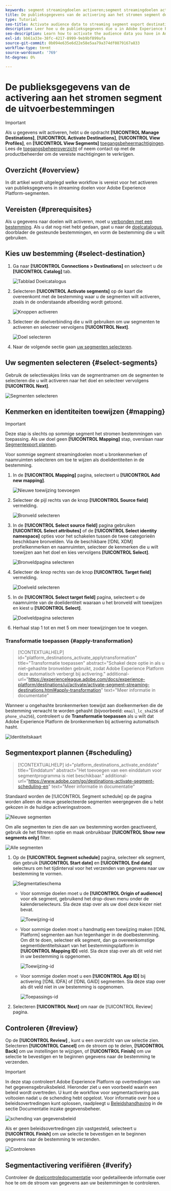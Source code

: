 ```yaml
---
keywords: segment streamingdoelen activeren;segment streamingdoelen activeren;gegevens activeren
title: De publieksgegevens van de activering aan het stromen segment de uitvoerbestemmingen
type: Tutorial
seo-title: Activate audience data to streaming segment export destinations
description: Leer hoe u de publieksgegevens die u in Adobe Experience Platform hebt, activeert door segmenten toe te wijzen aan segmentstreamingdoelen.
seo-description: Learn how to activate the audience data you have in Adobe Experience Platform by mapping segments to segment streaming destinations.
exl-id: bb61a33e-38fc-4217-8999-9eb9bf899afa
source-git-commit: 0b094e635e6d22e58e5aa79a374df0879167a833
workflow-type: tm+mt
source-wordcount: '769'
ht-degree: 0%

---
```


# De publieksgegevens van de activering aan het stromen segment de uitvoerbestemmingen

>[!IMPORTANT]
> 
>Als u gegevens wilt activeren, hebt u de opdracht **[!UICONTROL Manage Destinations]**, **[!UICONTROL Activate Destinations]**, **[!UICONTROL View Profiles]**, en **[!UICONTROL View Segments]** [toegangsbeheermachtigingen](/help/access-control/home.md#permissions). Lees de [toegangsbeheeroverzicht](/help/access-control/ui/overview.md) of neem contact op met de productbeheerder om de vereiste machtigingen te verkrijgen.

## Overzicht {#overview}

In dit artikel wordt uitgelegd welke workflow is vereist voor het activeren van publieksgegevens in streaming doelen voor Adobe Experience Platform-segmenten.

## Vereisten {#prerequisites}

Als u gegevens naar doelen wilt activeren, moet u [verbonden met een bestemming](./connect-destination.md). Als u dat nog niet hebt gedaan, gaat u naar de [doelcatalogus](../catalog/overview.md), doorblader de gesteunde bestemmingen, en vorm de bestemming die u wilt gebruiken.

## Kies uw bestemming {#select-destination}

1. Ga naar **[!UICONTROL Connections > Destinations]** en selecteert u de **[!UICONTROL Catalog]** tab.

   ![Tabblad Doelcatalogus](../assets/ui/activate-segment-streaming-destinations/catalog-tab.png)

1. Selecteren **[!UICONTROL Activate segments]** op de kaart die overeenkomt met de bestemming waar u de segmenten wilt activeren, zoals in de onderstaande afbeelding wordt getoond.

   ![Knoppen activeren](../assets/ui/activate-segment-streaming-destinations/activate-segments-button.png)

1. Selecteer de doelverbinding die u wilt gebruiken om uw segmenten te activeren en selecteer vervolgens **[!UICONTROL Next]**.

   ![Doel selecteren](../assets/ui/activate-segment-streaming-destinations/select-destination.png)

1. Naar de volgende sectie gaan [uw segmenten selecteren](#select-segments).

## Uw segmenten selecteren {#select-segments}

Gebruik de selectievakjes links van de segmentnamen om de segmenten te selecteren die u wilt activeren naar het doel en selecteer vervolgens **[!UICONTROL Next]**.

![Segmenten selecteren](../assets/ui/activate-segment-streaming-destinations/select-segments.png)

## Kenmerken en identiteiten toewijzen {#mapping}

>[!IMPORTANT]
>
>Deze stap is slechts op sommige segment het stromen bestemmingen van toepassing. Als uw doel geen **[!UICONTROL Mapping]** stap, overslaan naar [Segmentexport plannen](#scheduling).

Voor sommige segment streamingdoelen moet u bronkenmerken of naamruimten selecteren om toe te wijzen als doelidentiteiten in de bestemming.

1. In de **[!UICONTROL Mapping]** pagina, selecteert u **[!UICONTROL Add new mapping]**.

   ![Nieuwe toewijzing toevoegen](../assets/ui/activate-segment-streaming-destinations/add-new-mapping.png)

1. Selecteer de pijl rechts van de knop **[!UICONTROL Source field]** vermelding.

   ![Bronveld selecteren](../assets/ui/activate-segment-streaming-destinations/select-source-field.png)

1. In de **[!UICONTROL Select source field]** pagina gebruiken **[!UICONTROL Select attributes]** of de **[!UICONTROL Select identity namespace]** opties voor het schakelen tussen de twee categorieën beschikbare bronvelden. Via de beschikbare [!DNL XDM] profielkenmerken en naamruimten, selecteer de kenmerken die u wilt toewijzen aan het doel en kies vervolgens **[!UICONTROL Select]**.

   ![Bronveldpagina selecteren](../assets/ui/activate-segment-streaming-destinations/source-field-page.png)

1. Selecteer de knop rechts van de knop **[!UICONTROL Target field]** vermelding.

   ![Doelveld selecteren](../assets/ui/activate-segment-streaming-destinations/select-target-field.png)

1. In de **[!UICONTROL Select target field]** pagina, selecteert u de naamruimte van de doelidentiteit waaraan u het bronveld wilt toewijzen en kiest u **[!UICONTROL Select]**.

   ![Doelveldpagina selecteren](../assets/ui/activate-segment-streaming-destinations/target-field-page.png)

1. Herhaal stap 1 tot en met 5 om meer toewijzingen toe te voegen.

### Transformatie toepassen {#apply-transformation}

>[!CONTEXTUALHELP]
>id="platform_destinations_activate_applytransformation"
>title="Transformatie toepassen"
>abstract="Schakel deze optie in als u niet-gehashte bronvelden gebruikt, zodat Adobe Experience Platform deze automatisch verbergt bij activering."
>additional-url="https://experienceleague.adobe.com/docs/experience-platform/destinations/ui/activate/activate-segment-streaming-destinations.html#apply-transformation" text="Meer informatie in documentatie"

Wanneer u ongehashte bronkenmerken toewijst aan doelkenmerken die de bestemming verwacht te worden gehasht (bijvoorbeeld: `email_lc_sha256` of `phone_sha256`), controleert u de **Transformatie toepassen** als u wilt dat Adobe Experience Platform de bronkenmerken bij activering automatisch hasht.

![Identiteitskaart](../assets/ui/activate-segment-streaming-destinations/mapping-summary.png)

## Segmentexport plannen {#scheduling}

>[!CONTEXTUALHELP]
>id="platform_destinations_activate_enddate"
>title="Einddatum"
>abstract="Het toevoegen van een einddatum voor segmentprogramma is niet beschikbaar."
>additional-url="https://www.adobe.com/go/destinations-activate-segment-scheduling-en" text="Meer informatie in documentatie"

Standaard worden de [!UICONTROL Segment schedule] op de pagina worden alleen de nieuw geselecteerde segmenten weergegeven die u hebt gekozen in de huidige activeringsstroom.

![Nieuwe segmenten](../assets/ui/activate-segment-streaming-destinations/new-segments.png)

Om alle segmenten te zien die aan uw bestemming worden geactiveerd, gebruik de het filtreren optie en maak onbruikbaar **[!UICONTROL Show new segments only]** filter.

![Alle segmenten](../assets/ui/activate-segment-streaming-destinations/all-segments.png)

1. Op de **[!UICONTROL Segment schedule]** pagina, selecteer elk segment, dan gebruik **[!UICONTROL Start date]** en **[!UICONTROL End date]** selecteurs om het tijdinterval voor het verzenden van gegevens naar uw bestemming te vormen.

   ![Segmentatieschema](../assets/ui/activate-segment-streaming-destinations/segment-schedule.png)

   * Voor sommige doelen moet u de **[!UICONTROL Origin of audience]** voor elk segment, gebruikend het drop-down menu onder de kalenderselecteurs. Sla deze stap over als uw doel deze kiezer niet bevat.

      ![Toewijzing-id](../assets/ui/activate-segment-streaming-destinations/origin-of-audience.png)

   * Voor sommige doelen moet u handmatig een toewijzing maken [!DNL Platform] segmenten aan hun tegenhanger in de doelbestemming. Om dit te doen, selecteer elk segment, dan ga overeenkomstige segmentidentiteitskaart van het bestemmingsplatform in **[!UICONTROL Mapping ID]** veld. Sla deze stap over als dit veld niet in uw bestemming is opgenomen.

      ![Toewijzing-id](../assets/ui/activate-segment-streaming-destinations/mapping-id.png)

   * Voor sommige doelen moet u een **[!UICONTROL App ID]** bij activering [!DNL IDFA] of [!DNL GAID] segmenten. Sla deze stap over als dit veld niet in uw bestemming is opgenomen.

      ![Toepassings-id](../assets/ui/activate-segment-streaming-destinations/destination-appid.png)

1. Selecteren **[!UICONTROL Next]** om naar de [!UICONTROL Review] pagina.

## Controleren {#review}

Op de **[!UICONTROL Review]** , kunt u een overzicht van uw selectie zien. Selecteren **[!UICONTROL Cancel]** om de stroom op te delen, **[!UICONTROL Back]** om uw instellingen te wijzigen, of **[!UICONTROL Finish]** om uw selectie te bevestigen en te beginnen gegevens naar de bestemming te verzenden.

>[!IMPORTANT]
>
>In deze stap controleert Adobe Experience Platform op overtredingen van het gegevensgebruiksbeleid. Hieronder ziet u een voorbeeld waarin een beleid wordt overtreden. U kunt de workflow voor segmentactivering pas voltooien nadat u de schending hebt opgelost. Voor informatie over hoe u beleidsovertredingen kunt oplossen, raadpleegt u [Beleidshandhaving](../../rtcdp/privacy/data-governance-overview.md#enforcement) in de sectie Documentatie inzake gegevensbeheer.

![schending van gegevensbeleid](../assets/common/data-policy-violation.png)

Als er geen beleidsovertredingen zijn vastgesteld, selecteert u **[!UICONTROL Finish]** om uw selectie te bevestigen en te beginnen gegevens naar de bestemming te verzenden.

![Controleren](../assets/ui/activate-segment-streaming-destinations/review.png)

## Segmentactivering verifiëren {#verify}

Controleer de [doelcontroledocumentatie](../../dataflows/ui/monitor-destinations.md) voor gedetailleerde informatie over hoe te om de stroom van gegevens aan uw bestemmingen te controleren.

<!-- 
For [!DNL Facebook Custom Audience], a successful activation means that a [!DNL Facebook] custom audience would be created programmatically in [[!UICONTROL Facebook Ads Manager]](https://www.facebook.com/adsmanager/manage/). Segment membership in the audience would be added and removed as users are qualified or disqualified for the activated segments.

>[!TIP]
>
>The integration between Adobe Experience Platform and [!DNL Facebook] supports historical audience backfills. All historical segment qualifications are sent to [!DNL Facebook] when you activate the segments to the destination.
-->

